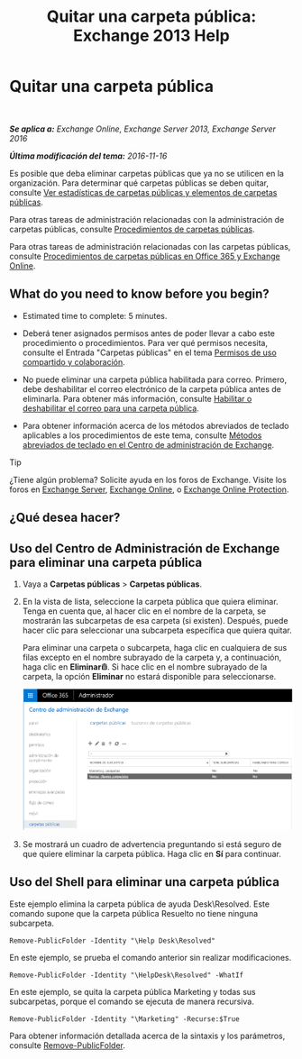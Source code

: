 ﻿---
title: 'Quitar una carpeta pública: Exchange 2013 Help'
TOCTitle: Quitar una carpeta pública
ms:assetid: 334b831d-e372-4d85-a407-5c8a5d0e78de
ms:mtpsurl: https://technet.microsoft.com/es-es/library/Aa997202(v=EXCHG.150)
ms:contentKeyID: 49895560
ms.date: 04/23/2018
mtps_version: v=EXCHG.150
ms.translationtype: HT
---

# Quitar una carpeta pública

 

_**Se aplica a:** Exchange Online, Exchange Server 2013, Exchange Server 2016_

_**Última modificación del tema:** 2016-11-16_

Es posible que deba eliminar carpetas públicas que ya no se utilicen en la organización. Para determinar qué carpetas públicas se deben quitar, consulte [Ver estadísticas de carpetas públicas y elementos de carpetas públicas](view-statistics-for-public-folders-and-public-folder-items-exchange-2013-help.md).

Para otras tareas de administración relacionadas con la administración de carpetas públicas, consulte [Procedimientos de carpetas públicas](public-folder-procedures-exchange-2013-help.md).

Para otras tareas de administración relacionadas con las carpetas públicas, consulte [Procedimientos de carpetas públicas en Office 365 y Exchange Online](https://technet.microsoft.com/es-es/library/jj966272\(v=exchg.150\)).

## What do you need to know before you begin?

  - Estimated time to complete: 5 minutes.

  - Deberá tener asignados permisos antes de poder llevar a cabo este procedimiento o procedimientos. Para ver qué permisos necesita, consulte el Entrada "Carpetas públicas" en el tema [Permisos de uso compartido y colaboración](sharing-and-collaboration-permissions-exchange-2013-help.md).

  - No puede eliminar una carpeta pública habilitada para correo. Primero, debe deshabilitar el correo electrónico de la carpeta pública antes de eliminarla. Para obtener más información, consulte [Habilitar o deshabilitar el correo para una carpeta pública](mail-enable-or-mail-disable-a-public-folder-exchange-2013-help.md).

  - Para obtener información acerca de los métodos abreviados de teclado aplicables a los procedimientos de este tema, consulte [Métodos abreviados de teclado en el Centro de administración de Exchange](keyboard-shortcuts-in-the-exchange-admin-center-exchange-online-protection-help.md).


> [!TIP]
> ¿Tiene algún problema? Solicite ayuda en los foros de Exchange. Visite los foros en <A href="https://go.microsoft.com/fwlink/p/?linkid=60612">Exchange Server</A>, <A href="https://go.microsoft.com/fwlink/p/?linkid=267542">Exchange Online</A>, o <A href="https://go.microsoft.com/fwlink/p/?linkid=285351">Exchange Online Protection</A>.



## ¿Qué desea hacer?

## Uso del Centro de Administración de Exchange para eliminar una carpeta pública

1.  Vaya a **Carpetas públicas** \> **Carpetas públicas**.

2.  En la vista de lista, seleccione la carpeta pública que quiera eliminar. Tenga en cuenta que, al hacer clic en el nombre de la carpeta, se mostrarán las subcarpetas de esa carpeta (si existen). Después, puede hacer clic para seleccionar una subcarpeta específica que quiera quitar.
    
    Para eliminar una carpeta o subcarpeta, haga clic en cualquiera de sus filas excepto en el nombre subrayado de la carpeta y, a continuación, haga clic en **Eliminar**![Eliminar icono](images/Dd979797.14f639f6-61e8-4418-bbfb-0db14de9d2f5(EXCHG.150).gif "Eliminar icono"). Si hace clic en el nombre subrayado de la carpeta, la opción **Eliminar** no estará disponible para seleccionarse.
    
    ![Seleccionar una carpeta pública para quitarla](images/Aa997202.8666290d-3f19-4c70-afe3-45569762718b(EXCHG.150).png "Seleccionar una carpeta pública para quitarla")  

3.  Se mostrará un cuadro de advertencia preguntando si está seguro de que quiere eliminar la carpeta pública. Haga clic en **Sí** para continuar.

## Uso del Shell para eliminar una carpeta pública

Este ejemplo elimina la carpeta pública de ayuda Desk\\Resolved. Este comando supone que la carpeta pública Resuelto no tiene ninguna subcarpeta.

    Remove-PublicFolder -Identity "\Help Desk\Resolved"

En este ejemplo, se prueba el comando anterior sin realizar modificaciones.

    Remove-PublicFolder -Identity "\HelpDesk\Resolved" -WhatIf

En este ejemplo, se quita la carpeta pública Marketing y todas sus subcarpetas, porque el comando se ejecuta de manera recursiva.

    Remove-PublicFolder -Identity "\Marketing" -Recurse:$True

Para obtener información detallada acerca de la sintaxis y los parámetros, consulte [Remove-PublicFolder](https://technet.microsoft.com/es-es/library/bb124894\(v=exchg.150\)).

